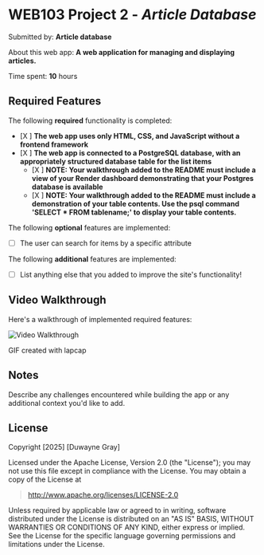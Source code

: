 # WEB103 Project 2 - *Article Database*

Submitted by: **Article database**

About this web app: **A web application for managing and displaying articles.**

Time spent: **10** hours

## Required Features

The following **required** functionality is completed:

<!-- Make sure to check off completed functionality below -->
- [X ] **The web app uses only HTML, CSS, and JavaScript without a frontend framework**
- [X ] **The web app is connected to a PostgreSQL database, with an appropriately structured database table for the list items**
  - [X ] **NOTE: Your walkthrough added to the README must include a view of your Render dashboard demonstrating that your Postgres database is available**
  - [X ]  **NOTE: Your walkthrough added to the README must include a demonstration of your table contents. Use the psql command 'SELECT * FROM tablename;' to display your table contents.**


The following **optional** features are implemented:

- [ ] The user can search for items by a specific attribute

The following **additional** features are implemented:

- [ ] List anything else that you added to improve the site's functionality!

## Video Walkthrough

Here's a walkthrough of implemented required features:

<img src='src/project_2_web3_WalkThrough.gif' title='Video Walkthrough' width='' alt='Video Walkthrough' />

<!-- Replace this with whatever GIF tool you used! -->
GIF created with lapcap
<!-- Recommended tools:
lapcap
[Kap](https://getkap.co/) for macOS
[ScreenToGif](https://www.screentogif.com/) for Windows
[peek](https://github.com/phw/peek) for Linux. -->

## Notes

Describe any challenges encountered while building the app or any additional context you'd like to add.

## License

Copyright [2025] [Duwayne Gray]

Licensed under the Apache License, Version 2.0 (the "License"); you may not use this file except in compliance with the License. You may obtain a copy of the License at

> http://www.apache.org/licenses/LICENSE-2.0

Unless required by applicable law or agreed to in writing, software distributed under the License is distributed on an "AS IS" BASIS, WITHOUT WARRANTIES OR CONDITIONS OF ANY KIND, either express or implied. See the License for the specific language governing permissions and limitations under the License.